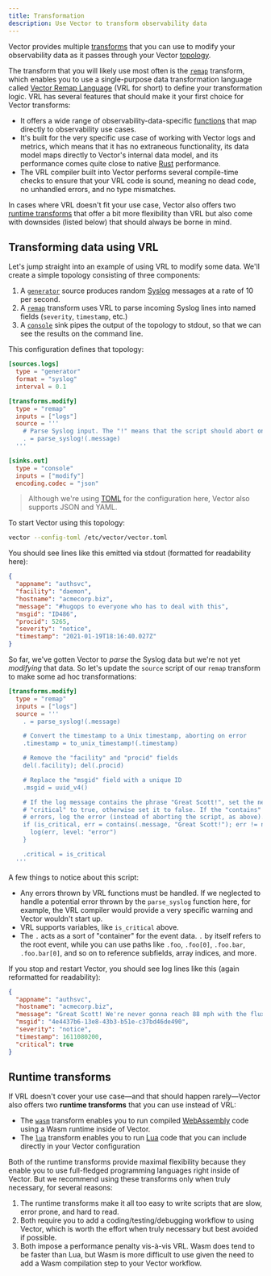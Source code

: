 ```yaml
---
title: Transformation
description: Use Vector to transform observability data
---
```


Vector provides multiple [transforms][docs.transforms] that you can use to
modify your observability data as it passes through your Vector
[topology][docs.topology].

The transform that you will likely use most often is the [`remap`][docs.remap]
transform, which enables you to use a single-purpose data transformation
language called [Vector Remap Language][docs.vrl] (VRL for short) to define your
transformation logic. VRL has several features that should make it your first
choice for Vector transforms:

* It offers a wide range of observability-data-specific
  [functions][docs.vrl_funcs] that map directly to observability use cases.
* It's built for the very specific use case of working with Vector logs and
  metrics, which means that it has no extraneous functionality, its data model
  maps directly to Vector's internal data model, and its performance comes quite
  close to native [Rust][urls.rust] performance.
* The VRL compiler built into Vector performs several compile-time checks to
  ensure that your VRL code is sound, meaning no dead code, no unhandled errors,
  and no type mismatches.

In cases where VRL doesn't fit your use case, Vector also offers two [runtime
transforms](#runtime-transforms) that offer a bit more flexibility than VRL but
also come with downsides (listed below) that should always be borne in mind.

## Transforming data using VRL

Let's jump straight into an example of using VRL to modify some data. We'll
create a simple topology consisting of three components:

1. A [`generator`][docs.generator] source produces random [Syslog][urls.syslog]
   messages at a rate of 10 per second.
2. A [`remap`][docs.remap] transform uses VRL to parse incoming Syslog lines
   into named fields (`severity`, `timestamp`, etc.)
3. A [`console`][docs.console] sink pipes the output of the topology to stdout,
   so that we can see the results on the command line.

This configuration defines that topology:

```toml title="vector.toml"
[sources.logs]
  type = "generator"
  format = "syslog"
  interval = 0.1

[transforms.modify]
  type = "remap"
  inputs = ["logs"]
  source = '''
    # Parse Syslog input. The "!" means that the script should abort on error.
    . = parse_syslog!(.message)
  '''

[sinks.out]
  type = "console"
  inputs = ["modify"]
  encoding.codec = "json"
```

> Although we're using [TOML][urls.toml] for the configuration here, Vector also
> supports JSON and YAML.

To start Vector using this topology:

```bash
vector --config-toml /etc/vector/vector.toml
```

You should see lines like this emitted via stdout (formatted for readability
here):

```json
{
  "appname": "authsvc",
  "facility": "daemon",
  "hostname": "acmecorp.biz",
  "message": "#hugops to everyone who has to deal with this",
  "msgid": "ID486",
  "procid": 5265,
  "severity": "notice",
  "timestamp": "2021-01-19T18:16:40.027Z"
}
```

So far, we've gotten Vector to *parse* the Syslog data but we're not yet
*modifying* that data. So let's update the `source` script of our `remap`
transform to make some ad hoc transformations:

```toml
[transforms.modify]
  type = "remap"
  inputs = ["logs"]
  source = '''
    . = parse_syslog!(.message)

    # Convert the timestamp to a Unix timestamp, aborting on error
    .timestamp = to_unix_timestamp!(.timestamp)

    # Remove the "facility" and "procid" fields
    del(.facility); del(.procid)

    # Replace the "msgid" field with a unique ID
    .msgid = uuid_v4()

    # If the log message contains the phrase "Great Scott!", set the new field
    # "critical" to true, otherwise set it to false. If the "contains" function
    # errors, log the error (instead of aborting the script, as above).
    if (is_critical, err = contains(.message, "Great Scott!"); err != null) {
      log(err, level: "error")
    }

    .critical = is_critical
  '''
```

A few things to notice about this script:

* Any errors thrown by VRL functions must be handled. If we neglected to handle
  a potential error thrown by the `parse_syslog` function here, for example, the
  VRL compiler would provide a very specific warning and Vector wouldn't start
  up.
* VRL supports variables, like `is_critical` above.
* The `.` acts as a sort of "container" for the event data. `.` by itself refers
  to the root event, while you can use paths like `.foo`, `.foo[0]`,
  `.foo.bar`, `.foo.bar[0]`, and so on to reference subfields, array indices,
  and more.

If you stop and restart Vector, you should see log lines like this (again
reformatted for readability):

```json
{
  "appname": "authsvc",
  "hostname": "acmecorp.biz",
  "message": "Great Scott! We're never gonna reach 88 mph with the flux capacitor in its current state!",
  "msgid": "4e4437b6-13e8-43b3-b51e-c37bd46de490",
  "severity": "notice",
  "timestamp": 1611080200,
  "critical": true
}
```

## Runtime transforms

If VRL doesn't cover your use case—and that should happen rarely—Vector also
offers two **runtime transforms** that you can use instead of VRL:

* The [`wasm`][docs.wasm] transform enables you to run compiled
  [WebAssembly][urls.wasm] code using a Wasm runtime inside of Vector.
* The [`lua`][docs.lua] transform enables you to run [Lua][urls.lua] code
  that you can include directly in your Vector configuration

Both of the runtime transforms provide maximal flexibility because they enable
you to use full-fledged programming languages right inside of Vector. But we
recommend using these transforms only when truly necessary, for several reasons:

1. The runtime transforms make it all too easy to write scripts that are slow,
   error prone, and hard to read.
2. Both require you to add a coding/testing/debugging workflow to using Vector,
   which is worth the effort when truly necessary but best avoided if possible.
3. Both impose a performance penalty vis-à-vis VRL. Wasm does tend to be faster
   than Lua, but Wasm is more difficult to use given the need to add a
   Wasm compilation step to your Vector workflow.

[docs.console]: /docs/reference/transforms/console
[docs.generator]: /docs/reference/transforms/generator
[docs.lua]: /docs/reference/transforms/lua
[docs.remap]: /docs/reference/transforms/remap
[docs.topology]: /docs/about/under-the-hood/architecture/topology-model
[docs.transforms]: /docs/reference/transforms
[docs.vrl]: /docs/reference/vrl
[docs.vrl_funcs]: /docs/reference/vrl/functions
[docs.wasm]: /docs/reference/transforms/wasm
[urls.lua]: https://www.lua.org
[urls.rust]: https://rust-lang.org
[urls.syslog]: https://en.wikipedia.org/wiki/Syslog
[urls.toml]: https://toml.io
[urls.wasm]: https://webassembly.org

